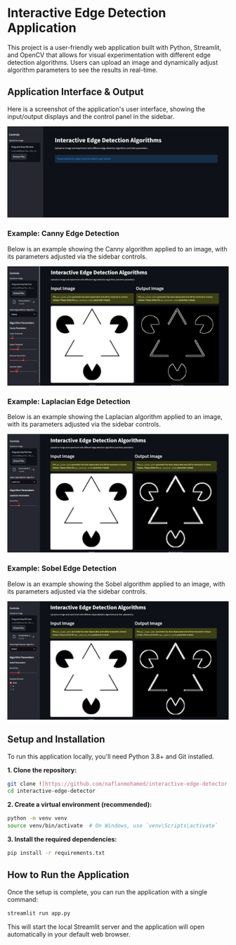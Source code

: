 # Interactive Edge Detection Application

This project is a user-friendly web application built with Python, Streamlit, and OpenCV that allows for visual experimentation with different edge detection algorithms. Users can upload an image and dynamically adjust algorithm parameters to see the results in real-time.

## Application Interface & Output

Here is a screenshot of the application's user interface, showing the input/output displays and the control panel in the sidebar.

![Application UI Overview](screenshots/ui.png)

### Example: Canny Edge Detection

Below is an example showing the Canny algorithm applied to an image, with its parameters adjusted via the sidebar controls.

![Canny Edge Detection Example](screenshots/canny.png)

### Example: Laplacian Edge Detection

Below is an example showing the Laplacian algorithm applied to an image, with its parameters adjusted via the sidebar controls.

![Laplacian Edge Detection Example](screenshots/Laplacian.png)

### Example: Sobel Edge Detection

Below is an example showing the Sobel algorithm applied to an image, with its parameters adjusted via the sidebar controls.

![Sobel Edge Detection Example](screenshots/Sobel.png)

## Setup and Installation

To run this application locally, you'll need Python 3.8+ and Git installed.

**1. Clone the repository:**

```bash
git clone ![https://github.com/naflanmohamed/interactive-edge-detector.git](https://github.com/naflanmohamed/interactive-edge-detector.git)
cd interactive-edge-detector
```

**2. Create a virtual environment (recommended):**

```bash
python -m venv venv
source venv/bin/activate  # On Windows, use `venv\Scripts\activate`
```

**3. Install the required dependencies:**

```bash
pip install -r requirements.txt
```

## How to Run the Application

Once the setup is complete, you can run the application with a single command:

```bash
streamlit run app.py
```

This will start the local Streamlit server and the application will open automatically in your default web browser.
